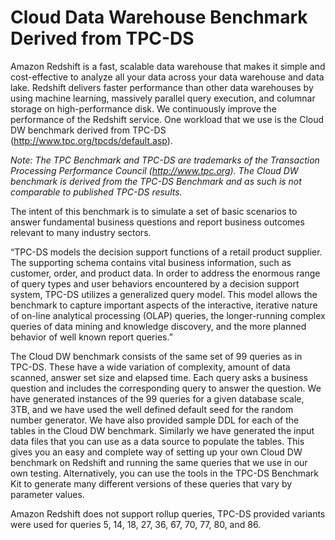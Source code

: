 # Cloud Data Warehouse Benchmark Derived from TPC-DS

Amazon Redshift is a fast, scalable data warehouse that makes it simple and cost-effective to analyze all your data across your data warehouse and data lake. Redshift delivers faster performance than other data warehouses by using machine learning, massively parallel query execution, and columnar storage on high-performance disk. We continuously improve the performance of the Redshift service. One workload that we use is the Cloud DW benchmark derived from TPC-DS (http://www.tpc.org/tpcds/default.asp).

_Note: The TPC Benchmark and TPC-DS are trademarks of the Transaction Processing Performance Council (http://www.tpc.org). The Cloud DW benchmark is derived from the TPC-DS Benchmark and as such is not comparable to published TPC-DS results._

The intent of this benchmark is to simulate a set of basic scenarios to answer fundamental business questions and report business outcomes relevant to many industry sectors. 

>
“TPC-DS models the decision support functions of a retail product supplier. The supporting schema contains vital business information, such as customer, order, and product data.
In order to address the enormous range of query types and user behaviors encountered by a decision support system, TPC-DS utilizes a generalized query model. This model allows the benchmark to capture important aspects of the interactive, iterative nature of on-line analytical processing (OLAP) queries, the longer-running complex queries of data mining and knowledge discovery, and the more planned behavior of well known report queries.”

The Cloud DW benchmark consists of the same set of 99 queries as in TPC-DS. These have a wide variation of complexity, amount of data scanned, answer set size and elapsed time. Each query asks a business question and includes the corresponding query to answer the question. We have generated instances of the 99 queries for a given database scale,  3TB, and we have used the well defined default seed for the random number generator. We have also provided sample DDL for each of the tables in the Cloud DW benchmark. Similarly we have generated the input data files that you can use as a data source to populate the tables. This gives you an easy and complete way of setting up your own Cloud DW benchmark on Redshift and running the same queries that we use in our own testing. Alternatively, you can use the tools in the TPC-DS Benchmark Kit to generate many different versions of these queries that vary by parameter values.

Amazon Redshift does not support rollup queries, TPC-DS provided variants were used for queries 5, 14, 18, 27, 36, 67, 70, 77, 80, and 86.
